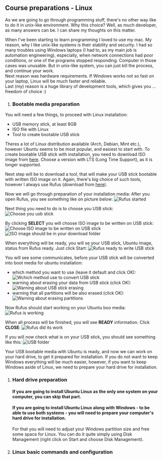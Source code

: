## Course preparations - Linux  

As we are going to go through programming stuff, there's no other way like to do it
in unix-like environment. Why this choice? Well, as much developer, as many answers
can be. I can share my thoughts on this matter.

When I've been starting to learn programming I loved to use my mac. My reason, why
I like unix-like systems is their stability and security. I had so many troubles
using Windows laptops (I had to, as my main job is automation engineering), especially,
when network connections had poor conditions, or one of the programs stopped responding. 
Computer in those cases was unusable. But in unix-like system, you can just kill the
process, and continue your work.  
Next reason was hardware requirements. If Windows works not so fast on your laptop, Linux
will be much faster and reliable.  
Last (my) reason is a huge library of development tools, which gives you ... freedom
of choice :)

1. ### Bootable media preparation

You will need a few things, to proceed with Linux installation:
* USB memory stick, at least 8GB
* ISO file with Linux
* Tool to create bootable USB stick

Theres a lot of Linux distribution available (Arch, Debian, Mint etc.), however
Ubuntu seems to be most popular, and easiest to start with. To create bootable
USB stick with installation, you need to download ISO image from [here](https://ubuntu.com/download/desktop).
Choose a version with LTS (Long Time Support), as it is longer supported.

Next step will be to download a tool, that will make your USB stick bootable
with written ISO image on it. Again, there's big choice of such tools, however
I always use Rufus (download from [here](https://rufus.ie/en/)).

Now we will go through preparation of your installation media:
After you open Rufus, you see something like on picture below:
![Rufus started](nzghl/programowanie/Kurs%20python%20dla%20początkujących/Moduł%2000/images/rufus_001.png)

Next thing you need to do is to choose you USB stick:
![Choose you usb stick](nzghl/programowanie/Kurs%20python%20dla%20początkujących/Moduł%2000/images/rufus_002.png)

By clicking **SELECT** you will choose ISO image to be written on USB stick:
![Choose ISO image to be written on USB stick](nzghl/programowanie/Kurs%20python%20dla%20początkujących/Moduł%2000/images/rufus_003.png)
![ISO image should be in your download folder](nzghl/programowanie/Kurs%20python%20dla%20początkujących/Moduł%2000/images/rufus_004.png)

When everything will be ready, you will se your USB stick, Ubuntu image,
status from Rufus ready. Just click Start:
![Rufus ready to write USB stick](nzghl/programowanie/Kurs%20python%20dla%20początkujących/Moduł%2000/images/rufus_005.png)

You will see some communicates, before your USB stick will be converted into
boot media for ubuntu installation:  
+ which method you want to use (leave it default and click OK):
![Wchich method use to convert USB stick](nzghl/programowanie/Kurs%20python%20dla%20początkujących/Moduł%2000/images/rufus_006.png)
+ warning about erasing your data from USB stick (click OK):
![Warning about USB stick erasing](nzghl/programowanie/Kurs%20python%20dla%20początkujących/Moduł%2000/images/rufus_007.png)
+ warning that all partitions will be also erased (click OK):
![Warning about erasing partitions](nzghl/programowanie/Kurs%20python%20dla%20początkujących/Moduł%2000/images/rufus_008.png)

Now Rufus should start working on your Ubuntu boo media:
![Rufus is working](nzghl/programowanie/Kurs%20python%20dla%20początkujących/Moduł%2000/images/rufus_009.png)

When all process will be finished, you will see **READY** information.
Click **CLOSE**:
![Rufus did its work](nzghl/programowanie/Kurs%20python%20dla%20początkujących/Moduł%2000/images/rufus_010.png)

If you will now check what is on your USB stick, you should see something 
like this:
![USB folder](nzghl/programowanie/Kurs%20python%20dla%20początkujących/Moduł%2000/images/rufus_011.png)

Your USB bootable media with Ubuntu is ready, and now we can work on your
hard drive, to get it prepared for installation. If you do not want to keep
Windows everything will be much easier, however, if you want to keep Windows 
aside of Linux, we need to prepare your hard drive for installation.


1. ### Hard drive preparation  
   #### If you are going to install Ubuntu Linux as the only one system on your computer, you can skip that part.
   
   #### If you are going to install Ubuntu Linux along with Windows - to be able to use both systems - you will need to prepare your computer's hard drive for installation.
   For that you will need to adjust your Windows partition size and free some space for Linux. You can do it quite simply using Disk Management (right click on Start and choose Disk Management).


3. ### Linux basic commands and configuration
